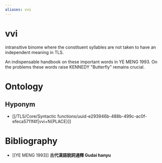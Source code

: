 ```yaml
---
aliases: vvi
---
```

# vvi

intransitive binome where the constituent syllables are not taken to have an independent meaning in TLS.

An indispensable handbook on these important words in YE MENG 1993. On the problems these words raise KENNEDY "Butterfly" remains crucial.
> 
> 
# Ontology

## Hyponym
- [[/TLS/Core/Syntactic functions/uuid-e293946b-488b-499c-ac0f-efeca5711f4f|vvi+N{PLACE}]]
# Bibliography
- [[YE MENG 1993]]
**古代漢語貌詞通釋 Gudai hanyu** 